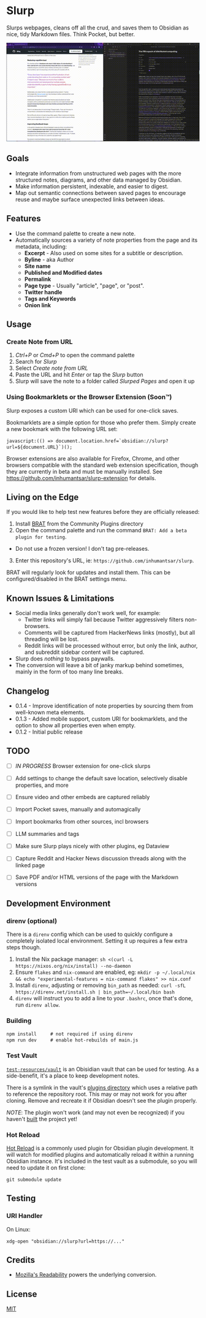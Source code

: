 # Slurp

Slurps webpages, cleans off all the crud, and saves them to Obsidian as nice, tidy Markdown files. Think Pocket, but better.

![demo](demo/demo.gif)

## Goals

* Integrate information from unstructured web pages with the more structured notes, diagrams, and other data managed by Obsidian.
* Make information persistent, indexable, and easier to digest.
* Map out semantic connections between saved pages to encourage reuse and maybe surface unexpected links between ideas.  

## Features

* Use the command palette to create a new note.
* Automatically sources a variety of note properties from the page and its metadata, including:
  * __Excerpt__ - Also used on some sites for a subtitle or description.
  * __Byline__ - aka Author
  * __Site name__
  * __Published and Modified dates__
  * __Permalink__
  * __Page type__ - Usually "article", "page", or "post".
  * __Twitter handle__
  * __Tags and Keywords__
  * __Onion link__

## Usage

### Create Note from URL

1. _Ctrl+P_ or _Cmd+P_ to open the command palette
2. Search for _Slurp_
3. Select _Create note from URL_
4. Paste the URL and hit _Enter_ or tap the _Slurp_ button
5. Slurp will save the note to a folder called _Slurped Pages_ and open it up

### Using Bookmarklets or the Browser Extension (Soon™️)

Slurp exposes a custom URI which can be used for one-click saves.

Bookmarklets are a simple option for those who prefer them. Simply create a new bookmark with the following URL set:

```
javascript:(() => document.location.href=`obsidian://slurp?url=${document.URL}`)();
```

Browser extensions are also available for Firefox, Chrome, and other browsers compatible with the standard web extension specification, though they are currently in beta and must be manually installed. See https://github.com/inhumantsar/slurp-extension for details.

## Living on the Edge

If you would like to help test new features before they are officially released:

1. Install [BRAT](https://tfthacker.com/brat-quick-guide#Adding+a+beta+plugin) from the Community Plugins directory
2. Open the command palette and run the command `BRAT: Add a beta plugin for testing`.
  * Do not use a frozen version! I don't tag pre-releases.
3. Enter this repository's URL, ie: `https://github.com/inhumantsar/slurp`.

BRAT will regularly look for updates and install them. This can be configured/disabled in the BRAT settings menu.

## Known Issues & Limitations

* Social media links generally don't work well, for example:
  * Twitter links will simply fail because Twitter aggressively filters non-browsers.
  * Comments will be captured from HackerNews links (mostly), but all threading will be lost.
  * Reddit links will be processed without error, but only the link, author, and subreddit sidebar content will be captured.
* Slurp does *nothing* to bypass paywalls.
* The conversion will leave a bit of janky markup behind sometimes, mainly in the form of too many line breaks.

## Changelog

* 0.1.4 - Improve identification of note properties by sourcing them from well-known meta elements.
* 0.1.3 - Added mobile support, custom URI for bookmarklets, and the option to show all properties even when empty.
* 0.1.2 - Initial public release

## TODO

* [ ] *IN PROGRESS* Browser extension for one-click slurps
* [ ] Add settings to change the default save location, selectively disable properties, and more
* [ ] Ensure video and other embeds are captured reliably
* [ ] Import Pocket saves, manually and automagically
* [ ] Import bookmarks from other sources, incl browsers
* [ ] LLM summaries and tags
* [ ] Make sure Slurp plays nicely with other plugins, eg Dataview
* [ ] Capture Reddit and Hacker News discussion threads along with the linked page
* [ ] Save PDF and/or HTML versions of the page with the Markdown versions


## Development Environment

### direnv (optional)

There is a `direnv` config which can be used to quickly configure a completely isolated local environment. Setting it up requires a few extra steps though.

1. Install the Nix package manager: `sh <(curl -L https://nixos.org/nix/install) --no-daemon`
2. Ensure `flakes` and `nix-command` are enabled, eg: `mkdir -p ~/.local/nix && echo "experimental-features = nix-command flakes" >> nix.conf`
2. Install `direnv`, adjusting or removing `bin_path` as needed: `curl -sfL https://direnv.net/install.sh | bin_path=~/.local/bin bash`
3. `direnv` will instruct you to add a line to your `.bashrc`, once that's done, run `direnv allow`.

### Building

```
npm install     # not required if using direnv
npm run dev     # enable hot-rebuilds of main.js
```

### Test Vault

[`test-resources/vault`](./test-resources/vault) is an Obisidian vault that can be used for testing. As a side-benefit, it's a place to keep development notes.

There is a symlink in the vault's [plugins directory](./test-resources/vault/.obsidian/plugins/) which uses a relative path to reference the repository root. This may or may not work for you after cloning. Remove and recreate it if Obsidian doesn't see the plugin properly. 

*NOTE*: The plugin won't work (and may not even be recognized) if you haven't [built](#building) the project yet!

### Hot Reload

[Hot Reload](https://github.com/pjeby/hot-reload) is a commonly used plugin for Obsidian plugin development. It will watch for modified plugins and automatically reload it within a running Obsidian instance. It's included in the test vault as a submodule, so you will need to update it on first clone:

```
git submodule update
```

## Testing

### URI Handler

On Linux:

```
xdg-open "obsidian://slurp?url=https://..."
```

## Credits

* [Mozilla's Readability](https://github.com/mozilla/readability) powers the underlying conversion.

## License

[MIT](./LICENSE)